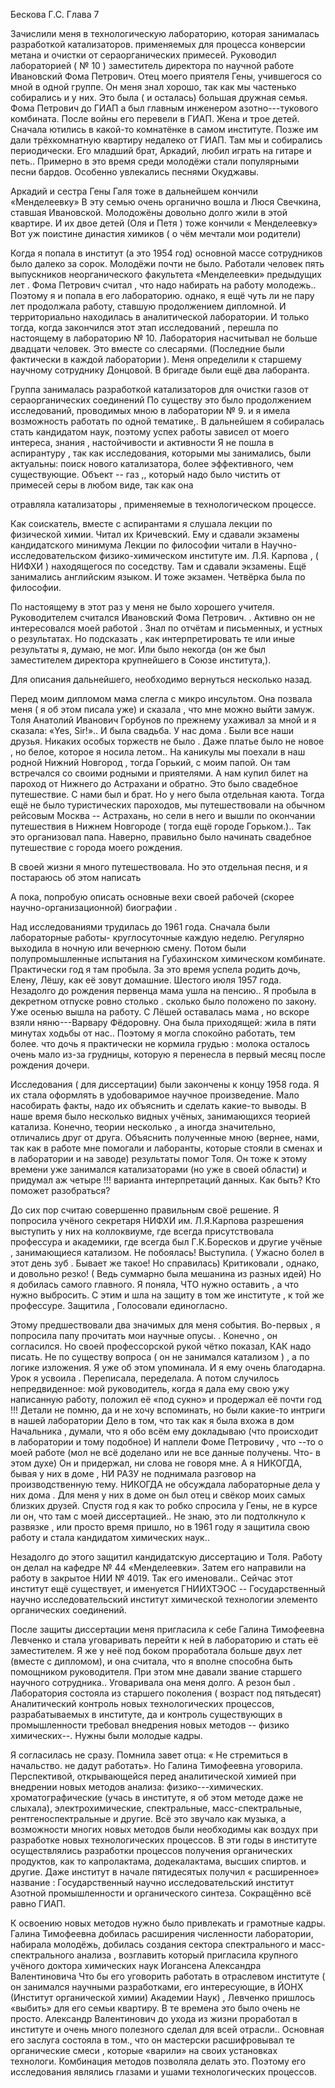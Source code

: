 Бескова Г.С. Глава 7

Зачислили меня в технологическую лабораторию, которая занималась разработкой катализаторов. применяемых для процесса конверсии метана и очистки от сераорганических примесей. Руководил лабораторией ( № 10 ) заместитель директора по научной работе Ивановский Фома Петрович. Отец моего приятеля Гены, учившегося со мной в одной группе. Он меня знал хорошо, так как мы частенько собирались и у них. Это была ( и осталась) большая дружная семья. Фома Петрович до ГИАП а был главным инженером азотно---тукового комбината. После войны его перевели в ГИАП. Жена и трое детей. Сначала ютились в какой-то комнатёнке в самом институте. Позже им дали трёхкомнатную квартиру недалеко от ГИАП. Там мы и собирались периодически. Его младший брат, Аркадий, любил играть на гитаре и петь.. Примерно в это время среди молодёжи стали популярными песни бардов. Особенно увлекались песнями Окуджавы.

Аркадий и сестра Гены Галя тоже в дальнейшем кончили «Менделеевку» В эту семью очень органично вошла и Люся Свечкина, ставшая Ивановской. Молодожёны довольно долго жили в этой квартире. И их двое детей (Оля и Петя ) тоже кончили « Менделеевку» Вот уж поистине династия химиков ( о чём мечтали мои родители)

Когда я попала в институт (а это 1954 год) основной массе сотрудников было далеко за сорок. Молодёжи почти не было. Работали человек пять выпускников неорганического факультета «Менделеевки» предыдущих лет . Фома Петрович считал , что надо набирать на работу молодежь.. Поэтому я и попала в его лабораторию. однако, я ещё чуть ли не пару лет продолжала работу, ставшую продолжением дипломной. И территориально находилась в аналитической лаборатории. И только тогда, когда закончился этот этап исследований , перешла по настоящему в лабораторию № 10. Лаборатория насчитывал не больше двадцати человек. Это вместе со слесарями. (Последние были фактически в каждой лаборатории ). Меня определили к старшему научному сотруднику Донцовой. В бригаде были ещё два лаборанта.

Группа занималась разработкой катализаторов для очистки газов от сераорганических соединений По существу это было продолжением исследований, проводимых мною в лаборатории № 9. и я имела возможность работать по одной тематике,. В дальнейшем я собиралась стать кандидатом наук, поэтому успех работы зависел от моего интереса, знания , настойчивости и активности Я не пошла в аспирантуру , так как исследования, которыми мы занимались, были актуальны: поиск нового катализатора, более эффективного, чем существующие. Объект \-- газ ,, который надо было чистить от примесей серы в любом виде, так как она

отравляла катализаторы , применяемые в технологическом процессе.

Как соискатель, вместе с аспирантами я слушала лекции по физической химии. Читал их Кричевский. Ему и сдавали экзамены кандидатского минимума Лекции по философии читали в Научно-исследовательском физико-химическом институте им. Л.Я. Карпова , ( НИФХИ ) находящегося по соседству. Там и сдавали экзамены. Ещё занимались английским языком. И тоже экзамен. Четвёрка была по философии.

По настоящему в этот раз у меня не было хорошего учителя. Руководителем считался Ивановский Фома Петрович. . Активно он не интересовался моей работой . Знал по отчётам и письменных, и устных о результатах. Но подсказать , как интерпретировать те или иные результаты я, думаю, не мог. Или было некогда (он же был заместителем директора крупнейшего в Союзе института,).

Для описания дальнейшего, необходимо вернуться несколько назад.

Перед моим дипломом мама слегла с микро инсультом. Она позвала меня ( я об этом писала уже) и сказала , что мне можно выйти замуж. Толя Анатолий Иванович Горбунов по прежнему ухаживал за мной и я сказала: «Yes, Sir!».. И была свадьба. У нас дома . Были все наши друзья. Никаких особых торжеств не было . Даже платье было не новое , но белое, которое я носила летом.. На каникулы мы поехали в наш родной Нижний Новгород , тогда Горький, с моим папой. Он там встречался со своими родными и приятелями. А нам купил билет на пароход от Нижнего до Астрахани и обратно. Это было свадебное путешествие. С нами был и брат. Но у него была отдельная каюта. Тогда ещё не было туристических пароходов, мы путешествовали на обычном рейсовым Москва \-- Астрахань, но сели в него и вышли по окончании путешествия в Нижнем Новгороде ( тогда ещё городе Горьком.).. Так это организовал папа. Наверно, правильно было начинать свадебное путешествие с города моего рождения.

В своей жизни я много путешествовала. Но это отдельная песня, и я постараюсь об этом написать

А пока, попробую описать основные вехи своей рабочей (скорее научно-организационной) биографии .

Над исследованиями трудилась до 1961 года. Сначала были лабораторные работы- круглосуточные каждую неделю. Регулярно выходила в ночную или вечернюю смену. Потом были полупромышленные испытания на Губахинском химическом комбинате. Практически год я там пробыла. За это время успела родить дочь, Елену, Лёшу, как её зовут домашние. Шестого июля 1957 года. Незадолго до рождения первенца мама ушла на пенсию.. Я пробыла в декретном отпуске ровно столько . сколько было положено по закону. Уже осенью вышла на работу. С Лёшей оставалась мама , но вскоре взяли няню---Варвару Фёдоровну. Она была приходящей: жила в пяти минутах ходьбы от нас.. Поэтому я могла спокойно работать, тем более. что дочь я практически не кормила грудью : молока осталось очень мало из-за грудницы, которую я перенесла в первый месяц после рождения дочери.

Исследования ( для диссертации) были закончены к концу 1958 года. Я их стала оформлять в удобоваримое научное произведение. Мало насобирать факты, надо их объяснить и сделать какие-то выводы. В наше время было несколько видных учёных, занимающихся теорией катализа. Конечно, теории несколько , а иногда значительно, отличались друг от друга. Объяснить полученные мною (вернее, нами, так как в работе мне помогали и лаборанты, которые стояли в сменах и в лаборатории и на заводе) результаты помог Толя. Он тоже к этому времени уже занимался катализаторами (но уже в своей области) и придумал аж четыре !!! варианта интерпретаций данных. Как быть? Кто поможет разобраться?

До сих пор считаю совершенно правильным своё решение. Я попросила учёного секретаря НИФХИ им. Л.Я.Карпова разрешения выступить у них на коллоквиуме, где всегда присутствовала профессура и академики, где всегда был Г.К.Боресков и другие учёные , занимающиеся катализом. Не побоялась! Выступила. ( Ужасно болел в этот день зуб . Бывает же такое! Но справилась) Критиковали , однако, и довольно резко! ( Ведь суммарно была мешанина из разных идей) Но я добилась самого главного. Я поняла, ЧТО нужно оставить , а что нужно выбросить. С этим и шла на защиту в том же институте , к той же профессуре. Защитила , Голосовали единогласно.

Этому предшествовали два значимых для меня события. Во-первых , я попросила папу прочитать мои научные опусы. . Конечно , он согласился. Но своей профессорской рукой чётко показал, КАК надо писать. Не по существу вопроса ( он не занимался катализом ) , а по логике изложения. Я уже об этом упоминала. И я ему очень благодарна. Урок я усвоила . Переписала, переделала. А потом случилось непредвиденное: мой руководитель, когда я дала ему свою ужу написанную работу, положил её «под сукно» и продержал её почти год !!! Детали не помню, да и не хочу вспоминать, но были какие-то интриги в нашей лаборатории Дело в том, что так как я была вхожа в дом Начальника , думали, что я обо всём ему докладываю (что происходит в лаборатории и тому подобное) И наплели Фоме Петровичу , что --то о моей работе (мол не всё доделано или не все данные получены. Что- в этом духе) Он и придержал, ни слова не говоря мне. А я НИКОГДА, бывая у них в доме , НИ РАЗУ не поднимала разговор на производственную тему. НИКОГДА не обсуждала лабораторные дела у них дома . Для меня у них в доме он был отец и свёкор моих самых близких друзей. Спустя год я как то робко спросила у Гены, не в курсе ли он, что там с моей диссертацией.. Не знаю, это ли подтолкнуло к развязке , или просто время пришло, но в 1961 году я защитила свою работу и стала кандидатом химических наук..

Незадолго до этого защитил кандидатскую диссертацию и Толя. Работу он делал на кафедре № 44 «Менделеевки». Затем его направили на работу в закрытое НИИ № 4019. Так его именовали.. Сейчас этот институт ещё существует, и именуется ГНИИХТЭОС \-- Государственный научно исследовательский институт химической технологии элементо органических соединений.

После защиты диссертации меня пригласила к себе Галина Тимофеевна Левченко и стала уговаривать перейти к ней в лабораторию и стать её заместителем. Я же у неё под боком проработала больше двух лет (вместе с дипломом), и она считала, что я вполне способна быть помощником руководителя. При этом мне давали звание старшего научного сотрудника.. Уговаривала она меня долго. А резон был . Лаборатория состояла из старшего поколения ( возраст под пятьдесят) Аналитический контроль новых технологических процессов, разрабатываемых в институте, да и контроль существующих в промышленности требовал внедрения новых методов \-- физико химических\--. Нужны были молодые кадры.

Я согласилась не сразу. Помнила завет отца: « Не стремиться в начальство. не дадут работать». Но Галина Тимофеевна уговорила. Перспективой, открывающейся перед аналитической химией при внедрении новых методов анализа: физико---химических. хроматографические (учась в институте, я об этом методе даже не слыхала), электрохимические, спектральные, масс-спектральные, рентгеноспектральные и другие. Всё это звучало как музыка, а возможности многих новых методов были необходимы как воздух при разработке новых технологических процессов. В эти годы в институте осуществлялись разработки процессов получения органических продуктов, как то капролактама, додекалактама, высших спиртов. и другие. Даже институт в начале пятидесятых получил « расширенное» название : Государственный научно исследовательский институт Азотной промышленности и органического синтеза. Сокращённо всё равно ГИАП.

К освоению новых методов нужно было привлекать и грамотные кадры. Галина Тимофеевна добилась расширения численности лаборатории, набирала молодёжь, добилась создания сектора спектрального и масс-спектрального анализа , возглавить который пригласила крупного учёного доктора химических наук Иогансена Александра Валентиновича Что бы его уговорить работать в отраслевом институте ( он занимался научными разработками, его интересующие, в ЙОНХ (Институт органической химии) Академии Наук) , Левченко пришлось «выбить» для его семьи квартиру. В те времена это было очень не просто. Александр Валентинович до ухода из жизни проработал в институте и очень много полезного сделал для всей отрасли.. Основная его заслуга состояла в том., что он мастерски расшифровывал те органические смеси , которые «варили» на своих установках технологи. Комбинация методов позволяла делать это. Поэтому его исследования являлись глазами и ушами технологических процессов.
